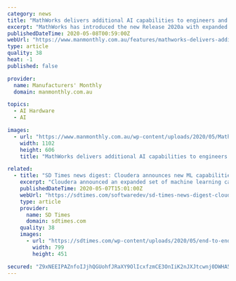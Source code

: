 ```yaml
---
category: news
title: "MathWorks delivers additional AI capabilities to engineers and scientists"
excerpt: "MathWorks has introduced the new Release 2020a with expanded AI capabilities for deep learning. The release introduces an enhanced Deep Learning Toolbox that helps users manage multiple deep learning experiments,"
publishedDateTime: 2020-05-08T00:59:00Z
webUrl: "https://www.manmonthly.com.au/features/mathworks-delivers-additional-ai-capabilities-engineers-scientists/"
type: article
quality: 38
heat: -1
published: false

provider:
  name: Manufacturers' Monthly
  domain: manmonthly.com.au

topics:
  - AI Hardware
  - AI

images:
  - url: "https://www.manmonthly.com.au/wp-content/uploads/2020/05/MathWorks.png"
    width: 1102
    height: 606
    title: "MathWorks delivers additional AI capabilities to engineers and scientists"

related:
  - title: "SD Times news digest: Cloudera announces new ML capabilities, Flutter 1.17 released, and Tableau 2020.2"
    excerpt: "Cloudera announced an expanded set of machine learning capabilities is now available in the Cloudera Machine Learning (CML). Capabilities include new MLOps features and Cloudera SDX for models. “Data scientists,"
    publishedDateTime: 2020-05-07T15:01:00Z
    webUrl: "https://sdtimes.com/softwaredev/sd-times-news-digest-cloudera-announces-new-ml-capabilities-flutter-1-17-released-and-tableau-2020-2/"
    type: article
    provider:
      name: SD Times
      domain: sdtimes.com
    quality: 38
    images:
      - url: "https://sdtimes.com/wp-content/uploads/2020/05/end-to-end-production-workflows-in-cml.png"
        width: 799
        height: 451

secured: "Z9xNEEIPAZnfoIJjhQGUohfJRaXY9OlIcxfzmCE3OnIiK2nJXJtcwnj0DWHA5f9k3SsnDg+9kbKVDcEJnOgRTtyo8jaePHa7AKGnuQHmSH9FH6TsfCMzS5w2B88eKh5XBJcytJeCXdaxCO9l6qRZ0hDX94/Vfj4uad5cStd26limPkMhe+S6gNjs0sYBEea1leCZ2P7k621mAl8sW4trI8CsrZzbMQz25Kwv603vcFM3CRq+0d8P4uKEn8KhHKzMxUBHMlSgEktGYzdhnMf/73++W8Y/oHYIuKdR5LZilU+uuhXycwLB3NmxcZQ7W/OEtzN8qAHjoel6+oVLcw00jqZpgesgdIk2W8kkiN43NQREBAqW2bbvPjf+NFysCxSDv08G4BIvIHfoECB5vXKMZTtOjTMJVQ25bmwxmYz7RXQq6QYzhdWwJkDUyGSruD/9aSP+qg0DhPw6Xs9GZv7YVA+W5XtZWYew2sNP/+c2qGo=;WP6MoXewIOF8nL0+pE1Q1g=="
---
```


